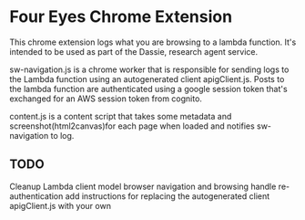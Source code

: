 # Four Eyes Chrome Extension
This chrome extension logs what you are browsing to a lambda function. It's intended to be used as part of the Dassie, research agent service.

sw-navigation.js is a chrome worker that is responsible for sending logs to the Lambda function using an autogenerated client apigClient.js. 
Posts to the lambda function are authenticated using a google session token that's exchanged for an AWS session token from cognito.

content.js is a content script that takes some metadata and screenshot(html2canvas)for each page when loaded and notifies sw-navigation to log.

## TODO
Cleanup Lambda client
model browser navigation and browsing
handle re-authentication
add instructions for replacing the autogenerated client apigClient.js with your own
